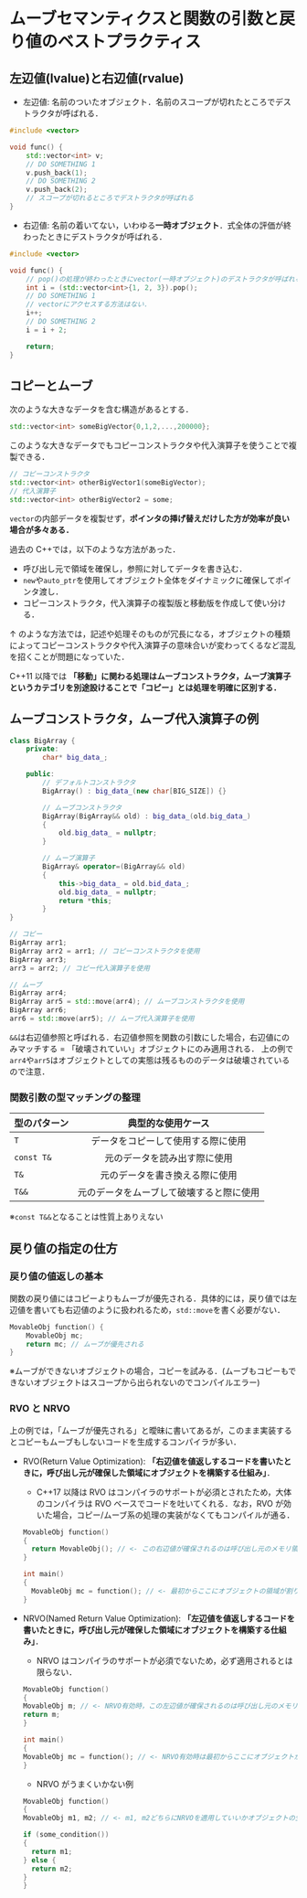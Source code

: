 # ムーブセマンティクスと関数の引数と戻り値のベストプラクティス

## 左辺値(lvalue)と右辺値(rvalue)

- 左辺値: 名前のついたオブジェクト．名前のスコープが切れたところでデストラクタが呼ばれる．

```cpp
#include <vector>

void func() {
	std::vector<int> v;
	// DO SOMETHING 1
	v.push_back(1);
	// DO SOMETHING 2
	v.push_back(2);
	// スコープが切れるところでデストラクタが呼ばれる
}
```

- 右辺値: 名前の着いてない，いわゆる**一時オブジェクト**．式全体の評価が終わったときにデストラクタが呼ばれる．

```cpp
#include <vector>

void func() {
	// pop()の処理が終わったときにvector(一時オブジェクト)のデストラクタが呼ばれる．
	int i = (std::vector<int>{1, 2, 3}).pop();
	// DO SOMETHING 1
	// vectorにアクセスする方法はない．
	i++;
	// DO SOMETHING 2
	i = i + 2;

	return;
}
```

## コピーとムーブ

次のような大きなデータを含む構造があるとする．

```cpp
std::vector<int> someBigVector{0,1,2,...,200000};
```

このような大きなデータでもコピーコンストラクタや代入演算子を使うことで複製できる．

```cpp
// コピーコンストラクタ
std::vector<int> otherBigVector1(someBigVector);
// 代入演算子
std::vector<int> otherBigVector2 = some;
```

`vector`の内部データを複製せず，**ポインタの挿げ替えだけした方が効率が良い場合が多々ある．**

過去の C++では，以下のような方法があった．

- 呼び出し元で領域を確保し，参照に対してデータを書き込む．
- `new`や`auto_ptr`を使用してオブジェクト全体をダイナミックに確保してポインタ渡し．
- コピーコンストラクタ，代入演算子の複製版と移動版を作成して使い分ける．

↑ のような方法では，記述や処理そのものが冗長になる，オブジェクトの種類によってコピーコンストラクタや代入演算子の意味合いが変わってくるなど混乱を招くことが問題になっていた．

C++11 以降では **「移動」に関わる処理はムーブコンストラクタ，ムーブ演算子というカテゴリを別途設けることで「コピー」とは処理を明確に区別する．**

## ムーブコンストラクタ，ムーブ代入演算子の例

```cpp
class BigArray {
	private:
		char* big_data_;

	public:
		// デフォルトコンストラクタ
		BigArray() : big_data_(new char[BIG_SIZE]) {}

		// ムーブコンストラクタ
		BigArray(BigArray&& old) : big_data_(old.big_data_)
		{
			old.big_data_ = nullptr;
		}

		// ムーブ演算子
		BigArray& operator=(BigArray&& old)
		{
			this->big_data_ = old.bid_data_;
			old.big_data_ = nullptr;
			return *this;
		}
}

// コピー
BigArray arr1;
BigArray arr2 = arr1; // コピーコンストラクタを使用
BigArray arr3;
arr3 = arr2; // コピー代入演算子を使用

// ムーブ
BigArray arr4;
BigArray arr5 = std::move(arr4); // ムーブコンストラクタを使用
BigArray arr6;
arr6 = std::move(arr5); // ムーブ代入演算子を使用
```

`&&`は右辺値参照と呼ばれる．右辺値参照を関数の引数にした場合，右辺値にのみマッチする = 「破壊されていい」オブジェクトにのみ適用される．
上の例で`arr4`や`arr5`はオブジェクトとしての実態は残るもののデータは破壊されているので注意．

### 関数引数の型マッチングの整理

| 型のパターン |            典型的な使用ケース            |
| :----------- | :--------------------------------------: |
| `T`          |    データをコピーして使用する際に使用    |
| `const T&`   |       元のデータを読み出す際に使用       |
| `T&`         |      元のデータを書き換える際に使用      |
| `T&&`        | 元のデータをムーブして破壊すると際に使用 |

※`const T&&`となることは性質上ありえない

## 戻り値の指定の仕方

### 戻り値の値返しの基本

関数の戻り値にはコピーよりもムーブが優先される．具体的には，戻り値では左辺値を書いても右辺値のように扱われるため，`std::move`を書く必要がない．

```cpp
MovableObj function() {
	MovableObj mc;
	return mc; // ムーブが優先される
}
```

※ムーブができないオブジェクトの場合，コピーを試みる．(ムーブもコピーもできないオブジェクトはスコープから出られないのでコンパイルエラー)

### RVO と NRVO

上の例では，「ムーブが優先される」と曖昧に書いてあるが，このまま実装するとコピーもムーブもしないコードを生成するコンパイラが多い．

- RVO(Return Value Optimization): **「右辺値を値返しするコードを書いたときに，呼び出し元が確保した領域にオブジェクトを構築する仕組み」**．

  - C++17 以降は RVO はコンパイラのサポートが必須とされたため，大体のコンパイラは RVO ベースでコードを吐いてくれる．なお，RVO が効いた場合，コピー/ムーブ系の処理の実装がなくてもコンパイルが通る．

  ```cpp
  MovableObj function()
  {
  	return MovableObj(); // <- この右辺値が確保されるのは呼び出し元のメモリ領域
  }

  int main()
  {
  	MovableObj mc = function(); // <- 最初からここにオブジェクトの領域が割り当てられる
  }
  ```

- NRVO(Named Return Value Optimization): **「左辺値を値返しするコードを書いたときに，呼び出し元が確保した領域にオブジェクトを構築する仕組み」**．

  - NRVO はコンパイラのサポートが必須でないため，必ず適用されるとは限らない．

  ```cpp
  MovableObj function()
  {
  MovableObj m; // <- NRVO有効時，この左辺値が確保されるのは呼び出し元のメモリ領域
  return m;
  }

  int main()
  {
  MovableObj mc = function(); // <- NRVO有効時は最初からここにオブジェクトが割り当てられる
  }
  ```

  - NRVO がうまくいかない例

  ```cpp
  MovableObj function()
  {
  MovableObj m1, m2; // <- m1, m2どちらにNRVOを適用していいかオブジェクトの生成時点では不明!

  if (some_condition())
  {
  	return m1;
  } else {
  	return m2;
  }
  }
  ```
